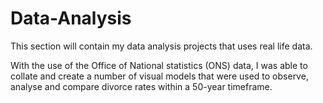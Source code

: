# Data-Analysis

This section will contain my data analysis projects that uses real life data.

With the use of the Office of National statistics (ONS) data, I was able to collate and create a
number of visual models that were used to observe, analyse and compare divorce rates within a
50-year timeframe. 
